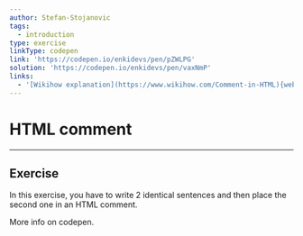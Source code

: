 ```yaml
---
author: Stefan-Stojanovic
tags:
  - introduction
type: exercise
linkType: codepen
link: 'https://codepen.io/enkidevs/pen/pZWLPG'
solution: 'https://codepen.io/enkidevs/pen/vaxNmP'
links:
  - '[Wikihow explanation](https://www.wikihow.com/Comment-in-HTML){website}'
---
```


# HTML comment


---

## Exercise

In this exercise, you have to write 2 identical sentences and then place the second one in an HTML comment.

More info on codepen.
 
